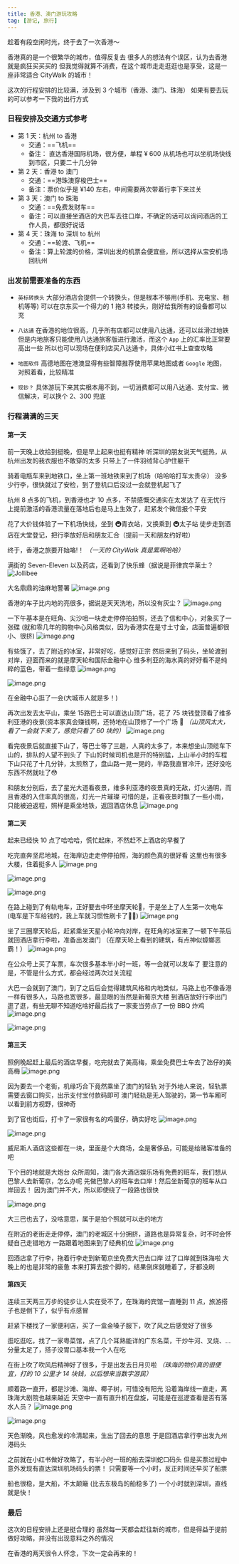 ```yaml
---
title: 香港、澳门游玩攻略
tag: [游记, 旅行] 
---
```


趁着有段空闲时光，终于去了一次香港～

香港真的是一个很繁华的城市，值得反复去
很多人的想法有个误区，认为去香港就是疯狂买买买的
但我觉得就算不消费，在这个城市走走逛逛也是享受，这是一座非常适合 CityWalk 的城市！

这次的行程安排的比较满，涉及到 3 个城市（香港、澳门、珠海）
如果有要去玩的可以参考一下我的出行方式

### 日程安排及交通方式参考

- 第 1 天：杭州 to 香港
    - 交通：==飞机==
    - 备注：
        直达香港国际机场，很方便，单程 ¥ 600
        从机场也可以坐机场快线到市区，只要二十几分钟
- 第 2 天：香港 to 澳门
    - 交通：==港珠澳穿梭巴士==
    - 备注：票价似乎是 ¥140 左右，中间需要两次带着行李下来过关
- 第 3 天：澳门 to 珠海
    - 交通：==免费发财车==
    - 备注：可以直接坐酒店的大巴车去往口岸，不确定的话可以询问酒店的工作人员，都很好说话
- 第 4 天：珠海 to 深圳 to 杭州
    - 交通：==轮渡、飞机==
    - 备注：算上轮渡的价格，深圳出发的机票会便宜些，所以选择从宝安机场回杭州

### 出发前需要准备的东西

- `英标转换头`
    大部分酒店会提供一个转换头，但是根本不够用(手机、充电宝、相机等等)
    可以在京东买一个得力的 1 拖3 转接头，刚好给我所有的设备都可以充

- `八达通` 
    在香港的地位很高，几乎所有店都可以使用八达通，还可以丝滑过地铁
    但是内地旅客只能使用八达通旅客版进行激活，而这个 `App` 上的汇率比正常要高出一些
    所以也可以现场在便利店买八达通卡，具体小红书上查查攻略
    
- `地图软件` 
    高德地图在港澳显得有些智障推荐使用苹果地图或者 `Google` 地图，对照着看，比较精准

- `现钞？`
    具体游玩下来其实根本用不到，一切消费都可以用八达通、支付宝、微信解决，可以换个 2、300 兜底

### 行程满满的三天

#### 第一天

前一天晚上收拾到挺晚，但是早上起来也挺有精神
听深圳的朋友说天气挺热，从杭州出发的我衣服也不敢穿的太多
只带上了一件羽绒背心护住躯干

骑着电瓶车来到地铁口，坐上第一班地铁来到了机场（哈哈哈打车太贵😜）
没多少行李，很快就过了安检，到了登机口后没过一会就登机起飞了

杭州 8 点多的飞机，到香港也才 10 点多，不禁感慨交通实在太发达了
在无忧行上提前激活的香港流量在落地后也是马上生效了，赶紧发个微信报个平安

花了大价钱体验了一下机场快线，坐到 🚇青衣站，又换乘到 🚇太子站
徒步走到酒店在大堂登记，把行李放好后和朋友汇合（提前一天和朋友约好啦）

终于，香港之旅要开始咯!！
*（一天的 CityWalk 真是累啊哈哈）*

满街的 Seven-Eleven 以及药店，还看到了快乐蜂（据说是菲律宾华莱士？
![Jollibee](https://cdn.jsdelivr.net/gh/logycoconut/pic-repo/life/20240204182143.png)

大名鼎鼎的油麻地警署
![image.png](https://cdn.jsdelivr.net/gh/logycoconut/pic-repo/life/20240204182520.png)

香港的车子比内地的亮很多，据说是天天洗地，所以没有灰尘？
![image.png](https://cdn.jsdelivr.net/gh/logycoconut/pic-repo/life/20240204182618.png)

一下午基本是在旺角、尖沙咀一块走走停停拍拍照，还去了信和中心，对象买了一张碟
(就和零几年的购物中心风格类似，因为香港实在是寸土寸金，店面普遍都很小、很挤)
![image.png](https://cdn.jsdelivr.net/gh/logycoconut/pic-repo/life/20240204182701.png)

有些饿了，去了附近的冰室，非常好吃，感觉好正宗
然后来到了码头，坐轮渡到对岸，迎面而来的就是摩天轮和国际金融中心
维多利亚的海水真的好好看不是纯粹的蓝色，带着一些绿意
![image.png](https://cdn.jsdelivr.net/gh/logycoconut/pic-repo/life/20240204182935.png)

![image.png](https://cdn.jsdelivr.net/gh/logycoconut/pic-repo/life/20240204183059.png)

在金融中心逛了一会(大城市人就是多！)

再次出发去太平山，乘坐 15路巴士可以直达山顶广场，花了 75 块钱登顶看了维多利亚港的夜景(资本家真会赚钱啊，还特地在山顶修了一个广场 🌚
*（山顶风太大，看了一会就下来了，感觉只看了 60 块的）*
![image.png](https://cdn.jsdelivr.net/gh/logycoconut/pic-repo/life/20240204183333.png)

看完夜景后就直接下山了，等巴士等了三趟，人真的太多了，本来想坐山顶缆车下山的，排队的人望不到头了
下山的时候司机也是开的特别猛，上山半小时的车程下山只花了十几分钟，太煎熬了，盘山路一晃一晃的，半路我直冒冷汗，还好没吃东西不然就吐了😳

和朋友分别后，去了星光大道看夜景，维多利亚港的夜景真的无敌，灯火通明，而且香港的入住率真的很高，灯光一片璀璨
可惜的是，正看夜景时飘了一些小雨，只能被迫返程，照样是乘坐地铁，返回酒店休息
![image.png](https://cdn.jsdelivr.net/gh/logycoconut/pic-repo/life/20240204183553.png)

#### 第二天

起来已经快 10 点了哈哈哈，慌忙起床，不然赶不上酒店的早餐了

吃完直奔坚尼地城，在海岸边走走停停拍照，海的颜色真的很好看
这里也有很多大楼，住着挺多人
![image.png](https://cdn.jsdelivr.net/gh/logycoconut/pic-repo/life/20240204183713.png)

![image.png](https://cdn.jsdelivr.net/gh/logycoconut/pic-repo/life/20240204183836.png)

![image.png](https://cdn.jsdelivr.net/gh/logycoconut/pic-repo/life/20240204183851.png)

在路上碰到了有轨电车，正好要去中环坐摩天轮🎡，于是坐上了人生第一次电车
(电车是下车给钱的，我上车就习惯性刷卡了😮‍💨)
![image.png](https://cdn.jsdelivr.net/gh/logycoconut/pic-repo/life/20240204183934.png)

坐了三圈摩天轮后，赶紧乘坐天星小轮冲向对岸，在旺角的冰室来了一顿下午茶后就回酒店拿行李啦，准备出发澳门
（在摩天轮上看到的建筑，有点神似蟑螂恶霸！）
![image.png](https://cdn.jsdelivr.net/gh/logycoconut/pic-repo/life/20240204184016.png)

在公众号上买了车票，车次很多基本半小时一班，等一会就可以发车了
要注意的是，不管是什么方式，都会经过两次过关流程

大巴一会就到了澳门，到了之后后会觉得建筑风格和内地类似，马路上也不像香港一样有很多人，马路也宽很多，最显眼的当然是新葡京大楼
到酒店放好行李出门逛了逛，有些无聊不知道吃啥好最后找了一家麦当劳点了一份 BBQ 炸鸡
![image.png](https://cdn.jsdelivr.net/gh/logycoconut/pic-repo/life/20240204184303.png)

![image.png](https://cdn.jsdelivr.net/gh/logycoconut/pic-repo/life/20240204184352.png)

#### 第三天

照例晚起赶上最后的酒店早餐，吃完就去了美高梅，乘坐免费巴士车去了氹仔的美高梅
![image.png](https://cdn.jsdelivr.net/gh/logycoconut/pic-repo/life/20240204184617.png)

因为要去一个老街，机缘巧合下竟然乘坐了澳门的轻轨
对于外地人来说，轻轨票需要去窗口购买，出示支付宝付款码即可
澳门轻轨是无人驾驶的，第一节车厢可以看到前方视野，很神奇

到了官也街后，打卡了一家很有名的鸡蛋仔，确实好吃
![image.png](https://cdn.jsdelivr.net/gh/logycoconut/pic-repo/life/20240204184709.png)

![image.png](https://cdn.jsdelivr.net/gh/logycoconut/pic-repo/life/20240204184847.png)

威尼斯人酒店这些都在一块，里面是个大商场，全是奢侈品，可能是给赌客准备的吧

下个目的地就是大炮台
众所周知，澳门各大酒店娱乐场有免费的班车，我们想从巴黎人去新葡京，怎么办呢
先做巴黎人的班车去口岸！然后坐新葡京的班车从口岸回去！
因为澳门并不大，所以即使绕了一段路也很快

![image.png](https://cdn.jsdelivr.net/gh/logycoconut/pic-repo/life/20240204185044.png)

大三巴也去了，没啥意思，属于是拍个照就可以走的地方

在附近的老街走走停停，澳门的老城区十分拥挤，道路也是异常复杂，时不时会怀疑自己走错地方
一路跟着地图来到了经典机位
![image.png](https://cdn.jsdelivr.net/gh/logycoconut/pic-repo/life/20240204185334.png)

回酒店拿了行李，拖着行李走到新葡京坐免费大巴去口岸
过了口岸就到珠海啦
大晚上的也是非常的疲惫
本来打算去按个脚的，结果倒床就睡着了，牙都没刷

#### 第四天

连续三天两三万步的徒步让人实在受不了，在珠海的宾馆一直睡到 11 点，旅游搭子也是倒下了，似乎有点感冒

赶紧下楼找了一家便利店，买了一盒金嗓子服下，吹了风之后感觉好了很多

逛吃逛吃，找了一家粤菜馆，点了几个耳熟能详的广东名菜，干炒牛河、叉烧、... 
分量太足了，搭子没胃口基本我一个人在吃

在街上吹了吹风后精神好了很多，于是出发去日月贝啦
*（珠海的物价真的很便宜，打的 10 公里才 14 块钱，以后想来当数字游民）*

顺着路一直开，都是沙滩、海岸、椰子树，可惜没有阳光
沿着海岸线一直走，离珠海大剧院也越来越近
天空中一直有直升机在盘旋，可能是在巡逻查看是否有落水人员？
![image.png](https://cdn.jsdelivr.net/gh/logycoconut/pic-repo/life/20240204185734.png)

![image.png](https://cdn.jsdelivr.net/gh/logycoconut/pic-repo/life/20240204185809.png)

天色渐晚，风也愈发的冷清起来，生出了回去的意思
于是回酒店拿行李出发九州港码头

之前就在小红书做好攻略了，有半小时一班的船去深圳蛇口码头
但是买票过程中意外发现有直达深圳机场码头的票！
只需要等一个小时，反正时间还早买了船票

船也很稳，是大船，不太颠簸 (比去东极岛的船稳多了)
一个小时就到深圳，直线就是快！

### 最后

这次的日程安排上还是挺合理的
虽然每一天都会赶往新的城市，但是得益于提前做好攻略，并没有出现意料之外的情况

在香港的两天很令人怀念，下次一定会再来的！